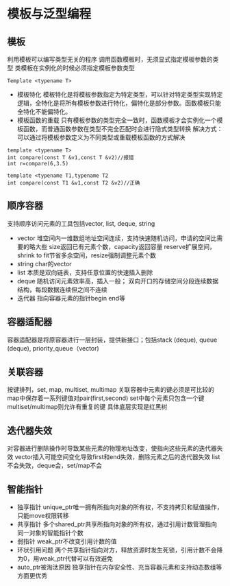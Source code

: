 # 模板与泛型编程
## 模板
利用模板可以编写类型无关的程序
调用函数模板时，无须显式指定模板参数的类型
类模板在实例化的时候必须指定模板参数类型
```
Template <typename T>
```
- 模板特化
模板特化是将模板参数指定为特定类型，可以针对特定类型实现特定逻辑，全特化是将所有模板参数进行特化，偏特化是部分参数。函数模板只能全特化不能偏特化。
- 模板函数的重载
只有模板参数的类型完全一致时，函数模板才会实例化一个模板函数，而普通函数参数在类型不完全匹配时会进行隐式类型转换
解决方式：可以通过将模板参数定义为不同类型或重载模板函数的方式解决
```
template <typename T>
int compare(const T &v1,const T &v2)//报错
int r=compare(6,3.5)

template <typename T1,typename T2
int compare(const T1 &v1,const T2 &v2)//正确
```
## 顺序容器
支持顺序访问元素的工具包括vector, list, deque, string
- vector
堆空间内一维数组地址空间连续，支持快速随机访问，申请的空间比需要的略大些
size返回已有元素个数，capacity返回容量
reserve扩展空间，shrink to fit节省多余空间，resize强制调整元素个数
- string
char的vector
- list
本质是双向链表，支持任意位置的快速插入删除
- deque
随机访问元素效率高，插入一般；
双向开口的存储空间分段连续数据结构，每段数据连续但之间不连续
- 迭代器
指向容器元素的指针begin end等
## 容器适配器
容器适配器是将原容器进行一层封装，提供新接口；包括stack (deque), queue (deque), priority_queue（vector)
## 关联容器
按键排列，set, map, multiset, multimap
关联容器中元素的键必须是可比较的
map中保存着一系列键值对pair(first,second)
set中每个元素只包含一个键
multiset/multimap则允许有重复的键
具体底层实现是红黑树
## 迭代器失效
对容器进行删除操作时导致某些元素的物理地址改变，使指向这些元素的迭代器失效
vector插入可能空间变化导致first和end失效，删除元素之后的迭代器失效
list不会失效，deque会，set/map不会
## 智能指针
- 独享指针
unique_ptr唯一拥有所指向对象的所有权，不支持拷贝和赋值操作，只能move权限转移
- 共享指针
多个shared_ptr共享所指向对象的所有权，通过引用计数管理指向同一对象的智能指针个数
- 弱指针
weak_ptr不改变引用计数的值
- 环状引用问题
两个共享指针指向对方，释放资源时发生死锁，引用计数不会降为0，用weak_ptr代替可以有效避免
- auto_ptr被淘汰原因
独享指针在内存安全性、充当容器元素和支持动态数组等方面更优秀

